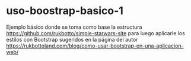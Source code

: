 # uso-boostrap-basico-1
Ejemplo básico donde se toma como base la estructura https://github.com/rukbotto/simple-starwars-site  para luego aplicarle los estilos con Bootstrap sugeridos en la página del autor https://rukbottoland.com/blog/como-usar-bootstrap-en-una-aplicacion-web/
